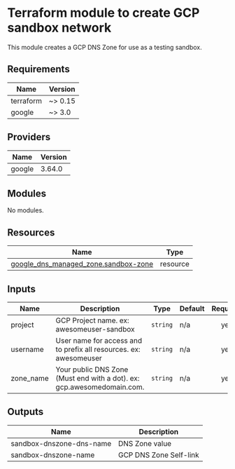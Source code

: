 # Terraform module to create GCP sandbox network

This module creates a GCP DNS Zone for use as a testing sandbox.

## Requirements

| Name | Version |
|------|---------|
| terraform | ~> 0.15 |
| google | ~> 3.0 |

## Providers

| Name | Version |
|------|---------|
| google | 3.64.0 |

## Modules

No modules.

## Resources

| Name | Type |
|------|------|
| [google_dns_managed_zone.sandbox-zone](https://registry.terraform.io/providers/hashicorp/google/latest/docs/resources/dns_managed_zone) | resource |

## Inputs

| Name | Description | Type | Default | Required |
|------|-------------|------|---------|:--------:|
| project | GCP Project name. ex: awesomeuser-sandbox | `string` | n/a | yes |
| username | User name for access and to prefix all resources. ex: awesomeuser | `string` | n/a | yes |
| zone\_name | Your public DNS Zone (Must end with a dot). ex: gcp.awesomedomain.com. | `string` | n/a | yes |

## Outputs

| Name | Description |
|------|-------------|
| sandbox-dnszone-dns-name | DNS Zone value |
| sandbox-dnszone-name | GCP DNS Zone Self-link |
